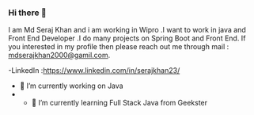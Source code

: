 ### Hi there 👋

<!--
**serajkhan23/serajkhan23** is a ✨ _special_ ✨ repository because its `README.md` (this file) appears on your GitHub profile.

Here are some ideas to get you started:

- 🔭 I’m currently working on Java
- 🌱 I’m currently learning ...
- 👯 I’m looking to collaborate on ...
- 🤔 I’m looking for help with ...
- 💬 Ask me about ...
- 📫 How to reach me: ...
- 😄 Pronouns: ...
- ⚡ Fun fact: ...
-->

I am Md Seraj Khan and i am working in  Wipro .I want to work  in java and Front End Developer .I do many projects on Spring Boot and Front End.
If you interested in my profile then please reach out me through mail : mdserajkhan2000@gamil.com.

-LinkedIn :https://www.linkedin.com/in/serajkhan23/



- 🔭 I’m currently working on Java
- - 🌱 I’m currently learning Full Stack Java from Geekster
    
